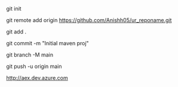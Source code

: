 git init 

git remote add origin https://github.com/Anishh05/ur_reponame.git

git add .


git commit -m "Initial maven proj"

git branch -M main

git push -u origin main


http://aex.dev.azure.com

